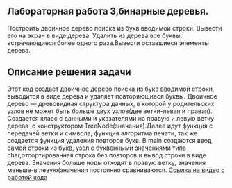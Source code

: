 ## Лабораторная работа 3,бинарные деревья.
Построить двоичное дерево поиска из букв вводимой строки. Вывести его на экран в виде дерева. Удалить из дерева все буквы, встречающиеся более одного раза.Вывести оставшиеся элементы дерева.
## Описание решения задачи
Этот код создает двоичное дерево поиска из букв вводимой строки, выводится в виде дерева и удаляет повторяющиеся буквы. Двоичное дерево — древовидная структура данных, в которой у родительских узлов не может быть больше двух узлов(две ветки-левая и правая). Создается класс с данными и указателями на правую и левую ветку дерева ,с конструктором TreeNode(значения).Далее идут функция с передачей ветки и символа, функция алгоритма печати, так же создается функция удаления повторов букв.
В main создаются ввод самой строки из букв, узел с буквенными значениями типа char,отсортированная строка без повторов и вывод строки в виде дерева.
Значения больше ноды отходят в правую ветку, значения меньше-в левую(значения постоянно сравниваются.
[Ссылка на видео с работой кода]( https://drive.google.com/file/d/1kVNncUtIDl2mzcnrCwb-6zqAICOv5Q5P/view?usp=sharing)

